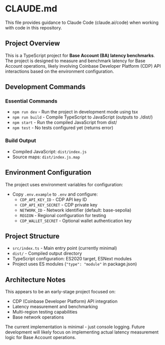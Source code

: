 # CLAUDE.md

This file provides guidance to Claude Code (claude.ai/code) when working with code in this repository.

## Project Overview

This is a TypeScript project for **Base Account (BA) latency benchmarks**. The project is designed to measure and benchmark latency for Base Account operations, likely involving Coinbase Developer Platform (CDP) API interactions based on the environment configuration.

## Development Commands

### Essential Commands
- `npm run dev` - Run the project in development mode using tsx
- `npm run build` - Compile TypeScript to JavaScript (outputs to ./dist/)
- `npm start` - Run the compiled JavaScript from dist/
- `npm test` - No tests configured yet (returns error)

### Build Output
- Compiled JavaScript: `dist/index.js`
- Source maps: `dist/index.js.map`

## Environment Configuration

The project uses environment variables for configuration:
- Copy `.env.example` to `.env` and configure:
  - `CDP_API_KEY_ID` - CDP API key ID
  - `CDP_API_KEY_SECRET` - CDP private key
  - `NETWORK_ID` - Network identifier (default: base-sepolia)
  - `REGION` - Regional configuration for testing
  - `CDP_WALLET_SECRET` - Optional wallet authentication key

## Project Structure

- `src/index.ts` - Main entry point (currently minimal)
- `dist/` - Compiled output directory
- TypeScript configuration: ES2020 target, ESNext modules
- Project uses ES modules (`"type": "module"` in package.json)

## Architecture Notes

This appears to be an early-stage project focused on:
- CDP (Coinbase Developer Platform) API integration
- Latency measurement and benchmarking
- Multi-region testing capabilities
- Base network operations

The current implementation is minimal - just console logging. Future development will likely focus on implementing actual latency measurement logic for Base Account operations.